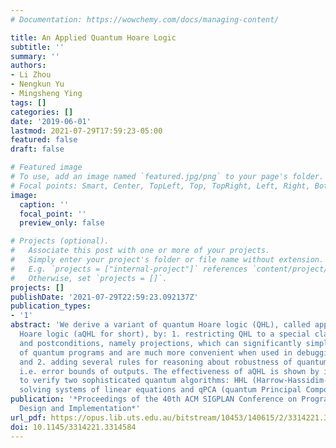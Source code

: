 ```yaml
---
# Documentation: https://wowchemy.com/docs/managing-content/

title: An Applied Quantum Hoare Logic
subtitle: ''
summary: ''
authors:
- Li Zhou
- Nengkun Yu
- Mingsheng Ying
tags: []
categories: []
date: '2019-06-01'
lastmod: 2021-07-29T17:59:23-05:00
featured: false
draft: false

# Featured image
# To use, add an image named `featured.jpg/png` to your page's folder.
# Focal points: Smart, Center, TopLeft, Top, TopRight, Left, Right, BottomLeft, Bottom, BottomRight.
image:
  caption: ''
  focal_point: ''
  preview_only: false

# Projects (optional).
#   Associate this post with one or more of your projects.
#   Simply enter your project's folder or file name without extension.
#   E.g. `projects = ["internal-project"]` references `content/project/deep-learning/index.md`.
#   Otherwise, set `projects = []`.
projects: []
publishDate: '2021-07-29T22:59:23.092137Z'
publication_types:
- '1'
abstract: 'We derive a variant of quantum Hoare logic (QHL), called applied quantum
  Hoare logic (aQHL for short), by: 1. restricting QHL to a special class of preconditions
  and postconditions, namely projections, which can significantly simplify verification
  of quantum programs and are much more convenient when used in debugging and testing;
  and 2. adding several rules for reasoning about robustness of quantum programs,
  i.e. error bounds of outputs. The effectiveness of aQHL is shown by its applications
  to verify two sophisticated quantum algorithms: HHL (Harrow-Hassidim-Lloyd) for
  solving systems of linear equations and qPCA (quantum Principal Component Analysis).'
publication: '*Proceedings of the 40th ACM SIGPLAN Conference on Programming Language
  Design and Implementation*'
url_pdf: https://opus.lib.uts.edu.au/bitstream/10453/140615/2/3314221.3314584.pdf
doi: 10.1145/3314221.3314584
---
```

